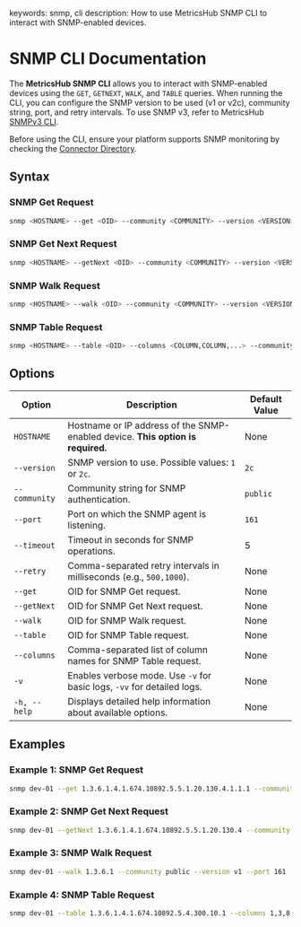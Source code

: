 keywords: snmp, cli
description: How to use MetricsHub SNMP CLI to interact with SNMP-enabled devices.

# SNMP CLI Documentation

The **MetricsHub SNMP CLI** allows you to interact with SNMP-enabled devices using the `GET`, `GETNEXT`, `WALK`, and `TABLE` queries. When running the CLI, you can configure the SNMP version to be used (v1 or v2c), community string, port, and retry intervals. To use SNMP v3, refer to MetricsHub [SNMPv3 CLI](snmpv3.md).

Before using the CLI, ensure your platform supports SNMP monitoring by checking the [Connector Directory](https://www.aws-dev.metricshub.com/docs/latest/metricshub-connectors-directory.html).

## Syntax

### SNMP Get Request

```bash
snmp <HOSTNAME> --get <OID> --community <COMMUNITY> --version <VERSION> --port <PORT> --timeout <TIMEOUT> --retry <INTERVAL1>,<INTERVAL2>,...
```

### SNMP Get Next Request

```bash
snmp <HOSTNAME> --getNext <OID> --community <COMMUNITY> --version <VERSION> --port <PORT> --timeout <TIMEOUT> --retry <INTERVAL1>,<INTERVAL2>,...
```

### SNMP Walk Request

```bash
snmp <HOSTNAME> --walk <OID> --community <COMMUNITY> --version <VERSION> --port <PORT> --timeout <TIMEOUT> --retry <INTERVAL1>,<INTERVAL2>,...
```

### SNMP Table Request

```bash
snmp <HOSTNAME> --table <OID> --columns <COLUMN,COLUMN,...> --community <COMMUNITY> --version <VERSION> --port <PORT> --timeout <TIMEOUT> --retry <INTERVAL1>,<INTERVAL2>,...
```

## Options

| Option        | Description                                                                     | Default Value |
| ------------- | ------------------------------------------------------------------------------- | ------------- |
| `HOSTNAME`    | Hostname or IP address of the SNMP-enabled device. **This option is required.** | None          |
| `--version`   | SNMP version to use. Possible values: `1` or `2c`.                              | `2c`          |
| `--community` | Community string for SNMP authentication.                                       | `public`      |
| `--port`      | Port on which the SNMP agent is listening.                                      | `161`         |
| `--timeout`   | Timeout in seconds for SNMP operations.                                         | 5             |
| `--retry`     | Comma-separated retry intervals in milliseconds (e.g., `500,1000`).             | None          |
| `--get`       | OID for SNMP Get request.                                                       | None          |
| `--getNext`   | OID for SNMP Get Next request.                                                  | None          |
| `--walk`      | OID for SNMP Walk request.                                                      | None          |
| `--table`     | OID for SNMP Table request.                                                     | None          |
| `--columns`   | Comma-separated list of column names for SNMP Table request.                    | None          |
| `-v`          | Enables verbose mode. Use `-v` for basic logs, `-vv` for detailed logs.         | None          |
| `-h, --help`  | Displays detailed help information about available options.                     | None          |

## Examples

### Example 1: SNMP Get Request

```bash
snmp dev-01 --get 1.3.6.1.4.1.674.10892.5.5.1.20.130.4.1.1.1 --community public --version v2c --port 161 --timeout 60 --retry 500,1000
```

### Example 2: SNMP Get Next Request

```bash
snmp dev-01 --getNext 1.3.6.1.4.1.674.10892.5.5.1.20.130.4 --community public --version v2c --port 161 --timeout 60 --retry 500,1000
```

### Example 3: SNMP Walk Request

```bash
snmp dev-01 --walk 1.3.6.1 --community public --version v1 --port 161 --timeout 60 --retry 500,1000
```

### Example 4: SNMP Table Request

```bash
snmp dev-01 --table 1.3.6.1.4.1.674.10892.5.4.300.10.1 --columns 1,3,8,9,11 --community public --version v1 --port 161 --timeout 60 --retry 500,1000
```

